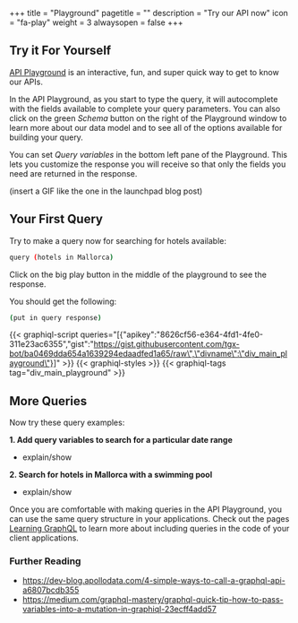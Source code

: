+++
title = "Playground"
pagetitle = ""
description = "Try our API now"
icon = "fa-play"
weight = 3
alwaysopen = false
+++

## Try it For Yourself
[API Playground](https://api.travelgatex.com) is an interactive, fun, and super quick way to get to know our APIs.

In the API Playground, as you start to type the query, it will autocomplete with the fields available to complete your query parameters. You can also click on the green _Schema_ button on the right of the Playground window to learn more about our data model and to see all of the options available for building your query.

You can set _Query variables_ in the bottom left pane of the Playground. This lets you customize the response you will receive so that only the fields you need are returned in the response.

(insert a GIF like the one in the launchpad blog post)

## Your First Query 
Try to make a query now for searching for hotels available:
```bash
query (hotels in Mallorca)
```
Click on the big play button in the middle of the playground to see the response.

You should get the following:
```bash
(put in query response)
```

{{< graphiql-script queries="[{\"apikey\":\"8626cf56-e364-4fd1-4fe0-311e23ac6355\",\"gist\":\"https://gist.githubusercontent.com/tgx-bot/ba0469dda654a1639294edaadfed1a65/raw\",\"divname\":\"div_main_playground\"}]" >}}
{{< graphiql-styles >}}
{{< graphiql-tags tag="div_main_playground" >}}

## More Queries
Now try these query examples:

<strong>1. Add query variables to search for a particular date range</strong>
- explain/show

<strong>2. Search for hotels in Mallorca with a swimming pool</strong>
- explain/show

Once you are comfortable with making queries in the API Playground, you can use the same query structure in your applications. Check out the pages <a href="/learning-graphql/">Learning GraphQL</a> to learn more about including queries in the code of your client applications.

### Further Reading

- https://dev-blog.apollodata.com/4-simple-ways-to-call-a-graphql-api-a6807bcdb355
- https://medium.com/graphql-mastery/graphql-quick-tip-how-to-pass-variables-into-a-mutation-in-graphiql-23ecff4add57
